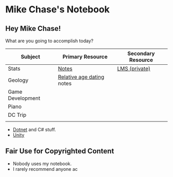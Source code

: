 # Mike Chase's Notebook

## Hey Mike Chase!

What are you going to accomplish today?

| Subject          | Primary Resource                              | Secondary Resource                                                                                                                                                    |
| ---------------- | --------------------------------------------- | --------------------------------------------------------------------------------------------------------------------------------------------------------------------- |
| Stats            | [Notes](math/statistics-with-r/)              | [LMS (private)](https://connect.mheducation.com/connect/login/index.htm?\&isSessionTimeout=true\&navclick=true\&node=us-east-1b-connect-app-prod-17-214.mhecloud.com) |
| Geology          | [Relative age dating](broken-reference) notes |                                                                                                                                                                       |
| Game Development |                                               |                                                                                                                                                                       |
| Piano            |                                               |                                                                                                                                                                       |
| DC Trip          |                                               |                                                                                                                                                                       |
|                  |                                               |                                                                                                                                                                       |

* [Dotnet](computer-science/languages-and-architectures/c-1/) and C# stuff.
* [Unity](computer-science/game-development/early-game-development/unity-basics.md)



## Fair Use for Copyrighted Content

* Nobody uses my notebook.
* I rarely recommend anyone ac
